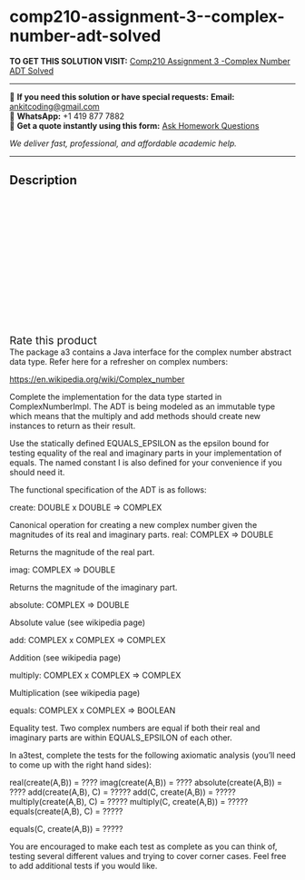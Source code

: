 # comp210-assignment-3--complex-number-adt-solved
**TO GET THIS SOLUTION VISIT:** [Comp210 Assignment 3 -Complex Number ADT Solved](https://www.ankitcodinghub.com/product/comp210-a3-complex-number-adt-solved/)


---

📩 **If you need this solution or have special requests:** **Email:** ankitcoding@gmail.com  
📱 **WhatsApp:** +1 419 877 7882  
📄 **Get a quote instantly using this form:** [Ask Homework Questions](https://www.ankitcodinghub.com/services/ask-homework-questions/)

*We deliver fast, professional, and affordable academic help.*

---

<h2>Description</h2>



<div class="kk-star-ratings kksr-auto kksr-align-center kksr-valign-top" data-payload="{&quot;align&quot;:&quot;center&quot;,&quot;id&quot;:&quot;131772&quot;,&quot;slug&quot;:&quot;default&quot;,&quot;valign&quot;:&quot;top&quot;,&quot;ignore&quot;:&quot;&quot;,&quot;reference&quot;:&quot;auto&quot;,&quot;class&quot;:&quot;&quot;,&quot;count&quot;:&quot;0&quot;,&quot;legendonly&quot;:&quot;&quot;,&quot;readonly&quot;:&quot;&quot;,&quot;score&quot;:&quot;0&quot;,&quot;starsonly&quot;:&quot;&quot;,&quot;best&quot;:&quot;5&quot;,&quot;gap&quot;:&quot;4&quot;,&quot;greet&quot;:&quot;Rate this product&quot;,&quot;legend&quot;:&quot;0\/5 - (0 votes)&quot;,&quot;size&quot;:&quot;24&quot;,&quot;title&quot;:&quot;Comp210  Assignment 3 -Complex Number ADT Solved&quot;,&quot;width&quot;:&quot;0&quot;,&quot;_legend&quot;:&quot;{score}\/{best} - ({count} {votes})&quot;,&quot;font_factor&quot;:&quot;1.25&quot;}">

<div class="kksr-stars">

<div class="kksr-stars-inactive">
            <div class="kksr-star" data-star="1" style="padding-right: 4px">


<div class="kksr-icon" style="width: 24px; height: 24px;"></div>
        </div>
            <div class="kksr-star" data-star="2" style="padding-right: 4px">


<div class="kksr-icon" style="width: 24px; height: 24px;"></div>
        </div>
            <div class="kksr-star" data-star="3" style="padding-right: 4px">


<div class="kksr-icon" style="width: 24px; height: 24px;"></div>
        </div>
            <div class="kksr-star" data-star="4" style="padding-right: 4px">


<div class="kksr-icon" style="width: 24px; height: 24px;"></div>
        </div>
            <div class="kksr-star" data-star="5" style="padding-right: 4px">


<div class="kksr-icon" style="width: 24px; height: 24px;"></div>
        </div>
    </div>

<div class="kksr-stars-active" style="width: 0px;">
            <div class="kksr-star" style="padding-right: 4px">


<div class="kksr-icon" style="width: 24px; height: 24px;"></div>
        </div>
            <div class="kksr-star" style="padding-right: 4px">


<div class="kksr-icon" style="width: 24px; height: 24px;"></div>
        </div>
            <div class="kksr-star" style="padding-right: 4px">


<div class="kksr-icon" style="width: 24px; height: 24px;"></div>
        </div>
            <div class="kksr-star" style="padding-right: 4px">


<div class="kksr-icon" style="width: 24px; height: 24px;"></div>
        </div>
            <div class="kksr-star" style="padding-right: 4px">


<div class="kksr-icon" style="width: 24px; height: 24px;"></div>
        </div>
    </div>
</div>


<div class="kksr-legend" style="font-size: 19.2px;">
            <span class="kksr-muted">Rate this product</span>
    </div>
    </div>
The package a3 contains a Java interface for the complex number abstract data type. Refer here for a refresher on complex numbers:

https://en.wikipedia.org/wiki/Complex_number

Complete the implementation for the data type started in ComplexNumberImpl. The ADT is being modeled as an immutable type which means that the multiply and add methods should create new instances to return as their result.

Use the statically defined EQUALS_EPSILON as the epsilon bound for testing equality of the real and imaginary parts in your implementation of equals. The named constant I is also defined for your convenience if you should need it.

The functional specification of the ADT is as follows:

create: DOUBLE x DOUBLE =&gt; COMPLEX

Canonical operation for creating a new complex number given the magnitudes of its real and imaginary parts. real: COMPLEX =&gt; DOUBLE

Returns the magnitude of the real part.

imag: COMPLEX =&gt; DOUBLE

Returns the magnitude of the imaginary part.

absolute: COMPLEX =&gt; DOUBLE

Absolute value (see wikipedia page)

add: COMPLEX x COMPLEX =&gt; COMPLEX

Addition (see wikipedia page)

multiply: COMPLEX x COMPLEX =&gt; COMPLEX

Multiplication (see wikipedia page)

equals: COMPLEX x COMPLEX =&gt; BOOLEAN

Equality test. Two complex numbers are equal if both their real and imaginary parts are within EQUALS_EPSILON of each other.

In a3test, complete the tests for the following axiomatic analysis (you’ll need to come up with the right hand sides):

real(create(A,B)) = ???? imag(create(A,B)) = ???? absolute(create(A,B)) = ???? add(create(A,B), C) = ????? add(C, create(A,B)) = ????? multiply(create(A,B), C) = ????? multiply(C, create(A,B)) = ????? equals(create(A,B), C) = ?????

equals(C, create(A,B)) = ?????

You are encouraged to make each test as complete as you can think of, testing several different values and trying to cover corner cases. Feel free to add additional tests if you would like.
